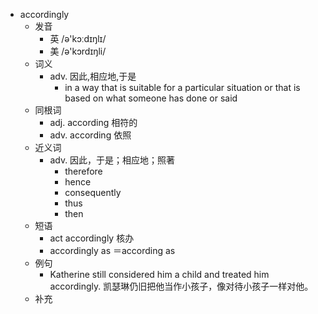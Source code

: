 - accordingly
  - 发音
    - 英 /ə'kɔːdɪŋlɪ/
    - 美 /ə'kɔrdɪŋli/
  - 词义
    - adv. 因此,相应地,于是
      - in a way that is suitable for a particular situation or that is based on what someone has done or said
  - 同根词
    - adj. according 相符的
    - adv. according 依照
  - 近义词
    - adv. 因此，于是；相应地；照著
      - therefore
      - hence
      - consequently
      - thus
      - then
  - 短语
    - act accordingly 核办
    - accordingly as ＝according as
  - 例句
    - Katherine still considered him a child and treated him accordingly. 凯瑟琳仍旧把他当作小孩子，像对待小孩子一样对他。
  - 补充